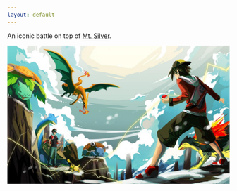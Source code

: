 ```yaml
---
layout: default
---
```


An iconic battle on top of [Mt. Silver](https://bulbapedia.bulbagarden.net/wiki/Mt._Silver).

![GitHub Logo](/images/logo.jpg)
